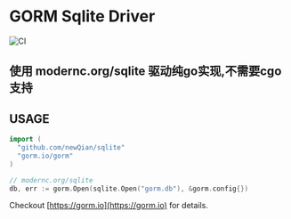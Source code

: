 # GORM Sqlite Driver

![CI](https://github.com/hello-xnew/sqlite/workflows/CI/badge.svg)

## 使用 modernc.org/sqlite 驱动纯go实现,不需要cgo支持

## USAGE

```go
import (
  "github.com/newQian/sqlite"
  "gorm.io/gorm"
)

// modernc.org/sqlite
db, err := gorm.Open(sqlite.Open("gorm.db"), &gorm.config{})
```

Checkout [https://gorm.io](https://gorm.io) for details.


